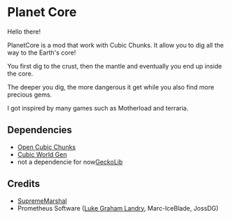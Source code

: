 # Planet Core 

Hello there!

PlanetCore is a mod that work with Cubic Chunks. It allow you to dig all the way to the Earth's core!

You first dig to the crust, then the mantle and eventually you end up inside the core. 

The deeper you dig, the more dangerous it get while you also find more precious gems.

I got inspired by many games such as Motherload and terraria.


## Dependencies 
- [Open Cubic Chunks](https://www.curseforge.com/minecraft/mc-mods/opencubicchunks)
- [Cubic World Gen](https://www.curseforge.com/minecraft/mc-mods/cubicworldgen)
- not a dependencie for now[GeckoLib](https://www.curseforge.com/minecraft/mc-mods/geckolib)

## Credits 
- [SupremeMarshal](https://github.com/SupremeMarshal)
- Prometheus Software ([Luke Graham Landry](https://github.com/LukeGrahamLandry), Marc-IceBlade, JossDG)